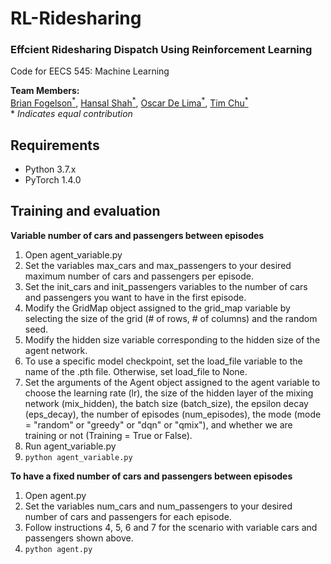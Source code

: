 # RL-Ridesharing
### Effcient Ridesharing Dispatch Using Reinforcement Learning

Code for EECS 545: Machine Learning

**Team Members:**  
[Brian Fogelson<sup>*</sup>](https://github.com/bfogels), [Hansal Shah<sup>*</sup>](https://github.com/hansalshah), [Oscar De Lima<sup>*</sup>](https://github.com/oidelima), [Tim Chu<sup>*</sup>](https://github.com/tim-ts-chu) \
\* _Indicates equal contribution_

## Requirements
- Python 3.7.x
- PyTorch 1.4.0

## Training and evaluation

**Variable number of cars and passengers between episodes**

   1. Open agent_variable.py
   2. Set the variables max_cars and max_passengers to your desired maximum number of cars and passengers per episode.
   3. Set the init_cars and init_passengers variables to the number of cars and passengers you want to have in the first episode.
   4. Modify the GridMap object assigned to the grid_map variable by selecting the size of the grid (# of rows, # of columns) and the random seed.
   5. Modify the hidden size variable corresponding to the hidden size of the agent network.
   6. To use a specific model checkpoint, set the load_file variable to the name of the .pth file. Otherwise, set load_file to None.
   7. Set the arguments of the Agent object assigned to the agent variable to choose the learning rate (lr), the size of the hidden layer of the mixing network (mix_hidden), the batch size (batch_size), the epsilon decay (eps_decay), the number of episodes (num_episodes), the mode (mode =  "random" or "greedy" or "dqn" or "qmix"), and whether we are training or not (Training = True or False).
   8. Run agent_variable.py
   8. `python agent_variable.py`
   
**To have a fixed number of cars and passengers between episodes**
   1. Open agent.py
   2. Set the variables num_cars and num_passengers to your desired number of cars and passengers for each episode.
   3. Follow instructions 4, 5, 6 and 7 for the scenario with variable cars and passengers shown above.
   4. `python agent.py`
   







<!---
# Feature Representation

In order to reduce the action space, so the action now is a pair decision for one car, meaning we need an indicator to point out which car we are pairing now.

### Observation: = [indicator, cars, passengers]

indicator: one-hot encoding to indicate which car we are pairing now

cars: [car_1, car_2, ..., car_max] where car_n = (position_x, position_y)

passengers: [person_1, person_2, ..., person_max] where person_n = (pick_up_x, pick_up_y, destination_x, destination_y)

* Example:

car_max = 3, passenger_max = 4

observation will be a vector with dimension: 3+3\*2+4\*4 = 25


### Action: = [passengers_q, ignore]

passengers_q: [person_q_1, person_q_2, ..., person_q_max]

ignore: is a scalar, meaning the q-value of choosing do nothing.

* Example:

car_max = 3, passenger_max = 4

action will be a vector with dimension: 4+1 = 5

### Reward: = (constant_drop_off_reward - \#steps_waiting_for_pick_up), which is a scalar

reward is given to the environment when the passenger has been drop off.

We can use a callback (traceback) function to relate the reward to a certain previous action caused the reward, and then put into replay buffer.

* Example

Let constant_drop_off_reward = 100
A passenger is picked up 23 environment steps after.
The reward from this passenger is 100-23=77 and is given after drop off .

### Environment step: represent world timestamp

For one environment step, either car move foward a grid, require_step minus 1, pick up, or drop off.

### Algorithem step: Whenever the pair is required

The length of alforithem step is varied in terms of environment steps, and is lasting until the next alforithem happen or termination.

condition1: there is at least 1 passenger request which hasn't be served.

condition2: there is at least 1 avaliable car

### Environment initialization:
Randomly assign costs of road.

### Episode Start:
Uniformly generate cars and passangers on the map.

### Episode Termination:
All the passangers have been served.

For now, there is no passenger will be generated during the episode. (We can test more complicated senario later 
-->

